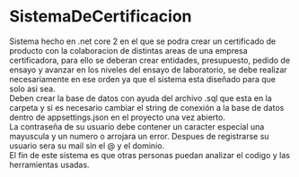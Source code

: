 # SistemaDeCertificacion
Sistema hecho en .net core 2 en el que se podra crear un certificado de producto con la colaboracion de distintas areas de una empresa certificadora, para ello se deberan crear entidades, presupuesto, pedido de ensayo y avanzar en los niveles del ensayo de laboratorio, se debe realizar necesariamente en ese orden ya que el sistema esta diseñado para que solo asi sea.
<br/>Deben crear la base de datos con ayuda del archivo .sql que esta en la carpeta y si es necesario cambiar el string de conexión a la base de datos dentro de appsettings.json en el proyecto una vez abierto.
<br/>La contraseña de su usuario debe contener un caracter especial una mayuscula y un numero o arrojara un error.
Despues de registrarse su usuario sera su mail sin el @ y el dominio.
<br/> El fin de este sistema es que otras personas puedan analizar el codigo y las herramientas usadas.

